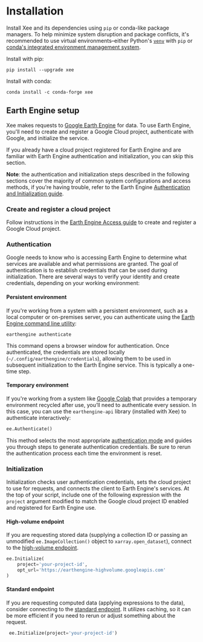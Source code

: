 # Installation

Install Xee and its dependencies using `pip` or conda-like package managers. To
help minimize system disruption and package conflicts, it's recommended to use
virtual environments–either Python's
[`venv`](https://docs.python.org/3/library/venv.html) with `pip` or [conda's
integrated environment management
system](https://docs.conda.io/projects/conda/en/latest/user-guide/tasks/manage-environments.html).

Install with pip:

```shell
pip install --upgrade xee
```

Install with conda:

```shell
conda install -c conda-forge xee
```

## Earth Engine setup

Xee makes requests to [Google Earth
Engine](https://developers.google.com/earth-engine/guides) for data. To use
Earth Engine, you'll need to create and register a Google Cloud project,
authenticate with Google, and initialize the service.

If you already have a cloud project registered for Earth Engine and are familiar
with Earth Engine authentication and initialization, you can skip this section.

**Note**: the authentication and initialization steps described in the following
sections cover the majority of common system configurations and access methods,
if you're having trouble, refer to the Earth Engine [Authentication and
Initialization guide](https://developers.google.com/earth-engine/guides/auth).

### Create and register a cloud project

Follow instructions in the [Earth Engine Access
guide](https://developers.google.com/earth-engine/guides/access#get_access_to_earth_engine
) to create and register a Google Cloud project.

### Authentication

Google needs to know who is accessing Earth Engine to determine what services
are available and what permissions are granted. The goal of authentication is to
establish credentials that can be used during initialization. There are several
ways to verify your identity and create credentials, depending on your working
environment:

#### Persistent environment

If you're working from a system with a persistent environment, such as a local
computer or on-premises server, you can authenticate using the [Earth Engine
command line
utility](https://developers.google.com/earth-engine/guides/command_line#authenticate):

```shell
earthengine authenticate
```

This command opens a browser window for authentication. Once authenticated, the
credentials are stored locally (`~/.config/earthengine/credentials`), allowing
them to be used in subsequent initialization to the Earth Engine service. This
is typically a one-time step.

#### Temporary environment

If you're working from a system like [Google Colab](https://colab.google/) that
provides a temporary environment recycled after use, you’ll need to authenticate
every session. In this case, you can use the `earthengine-api` library
(installed with Xee) to authenticate interactively:

```python
ee.Authenticate()
```

This method selects the most appropriate [authentication
mode](https://developers.google.com/earth-engine/guides/auth#authentication_details)
and guides you through steps to generate authentication credentials. Be sure to
rerun the authentication process each time the environment is reset.

### Initialization

Initialization checks user authentication credentials, sets the cloud project to
use for requests, and connects the client to Earth Engine's services. At the
top of your script, include one of the following expression with the `project`
argument modified to match the Google cloud project ID enabled and registered
for Earth Engine use.

#### High-volume endpoint

If you are requesting stored data (supplying a collection ID or passing an
unmodified `ee.ImageCollection()` object to `xarray.open_dataset`), connect to
the [high-volume
endpoint](https://developers.google.com/earth-engine/guides/processing_environments#high-volume_endpoint).

```python
ee.Initialize(
    project='your-project-id',
    opt_url='https://earthengine-highvolume.googleapis.com'
)
```

#### Standard endpoint

If you are requesting computed data (applying expressions to the data), consider
connecting to the [standard
endpoint](https://developers.google.com/earth-engine/guides/processing_environments#standard_endpoint).
It utilizes caching, so it can be more efficient if you need to rerun or adjust
something about the request.

```python
 ee.Initialize(project='your-project-id')
```
